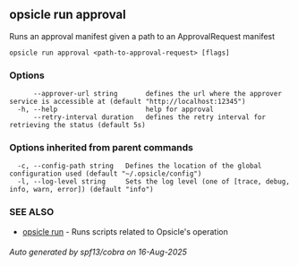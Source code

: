 ## opsicle run approval

Runs an approval manifest given a path to an ApprovalRequest manifest

```
opsicle run approval <path-to-approval-request> [flags]
```

### Options

```
      --approver-url string       defines the url where the approver service is accessible at (default "http://localhost:12345")
  -h, --help                      help for approval
      --retry-interval duration   defines the retry interval for retrieving the status (default 5s)
```

### Options inherited from parent commands

```
  -c, --config-path string   Defines the location of the global configuration used (default "~/.opsicle/config")
  -l, --log-level string     Sets the log level (one of [trace, debug, info, warn, error]) (default "info")
```

### SEE ALSO

* [opsicle run](cli/opsicle_run.md)	 - Runs scripts related to Opsicle's operation

###### Auto generated by spf13/cobra on 16-Aug-2025
